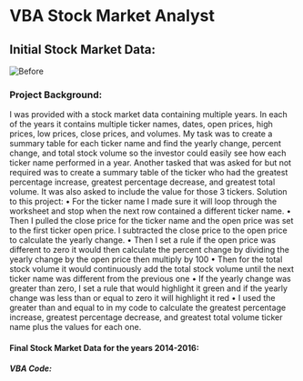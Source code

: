 # VBA Stock Market Analyst


## Initial Stock Market Data:

 ![Before](https://user-images.githubusercontent.com/60836219/93963142-414c1d00-fd11-11ea-847a-f0f196387ea8.PNG)

### Project Background:
I was provided with a stock market data containing multiple years. In each of the years it contains multiple ticker names, dates, open prices, high prices, low prices, close prices, and volumes. My task was to create a summary table for each ticker name and find the yearly change, percent change, and total stock volume so the investor could easily see how each ticker name performed in a year. Another tasked that was asked for but not required was to create a summary table of the ticker who had the greatest percentage increase, greatest percentage decrease, and greatest total volume. It was also asked to include the value for those 3 tickers.
Solution to this project:
•	For the ticker name I made sure it will loop through the worksheet and stop when the next row contained a different ticker name.
•	Then I pulled the close price for the ticker name and the open price was set to the first ticker open price. I subtracted the close price to the open price to calculate the yearly change. 
•	Then I set a rule if the open price was different to zero it would then calculate the percent change by dividing the yearly change by the open price then multiply by 100
•	Then for the total stock volume it would continuously add the total stock volume until the next ticker name was different from the previous one
•	If the yearly change was greater than zero, I set a rule that would highlight it green and if the yearly change was less than or equal to zero it will highlight it red
•	I used the greater than and equal to in my code to calculate the greatest percentage increase, greatest percentage decrease, and greatest total volume ticker name plus the values for each one.

#### Final Stock Market Data for the years 2014-2016:
 

##### VBA Code:
